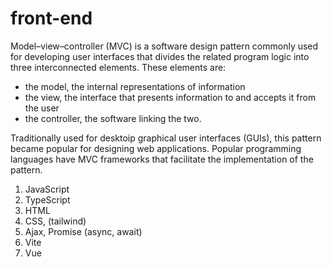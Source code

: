 # front-end

Model–view–controller (MVC) is a software design pattern commonly used for developing user interfaces that divides the related program logic into three interconnected elements. These elements are:

- the model, the internal representations of information
- the view, the interface that presents information to and accepts it from the user
- the controller, the software linking the two.

Traditionally used for desktoip graphical user interfaces (GUIs), this pattern became popular for designing web applications. Popular programming languages have MVC frameworks that facilitate the implementation of the pattern.


1. JavaScript
2. TypeScript
3. HTML
4. CSS, (tailwind)
5. Ajax, Promise (async, await)
6. Vite
7. Vue
